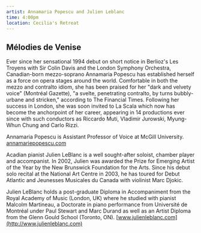 ```yaml
---
artist: Annamaria Popescu and Julien Leblanc
time: 4:00pm
location: Cecilia's Retreat
---
```


## Mélodies de Venise ##

Ever since her sensational 1994 debut on short notice in Berlioz&#39;s Les Troyens with Sir Colin Davis and the London Symphony Orchestra, Canadian-born mezzo-soprano Annamaria Popescu has established herself as a force on opera stages around the world. Comfortable in both the mezzo and contralto idiom, she has been praised for her &quot;dark and velvety voice&quot; (Montréal Gazette), &quot;a svelte, penetrating contralto, by turns bubbly-urbane and stricken,&quot; according to The Financial Times. Following her success in London, she was soon invited to La Scala which now has become the anchorpoint of her career, appearing in 14 productions ever since with such conductors as Riccardo Muti, Vladimir Jurowski, Myung-Whun Chung and Carlo Rizzi.

Annamaria Popescu is Assistant Professor of Voice at McGill University. [annamariepopescu.com](http://annamariepopescu.com)

Acadian pianist Julien LeBlanc is a well sought-after soloist, chamber player and accompanist. In 2002, Julien was awarded the Prize for Emerging Artist of the Year by the New Brunswick Foundation for the Arts. Since his debut solo recital at the National Art Centre in 2003, he has toured for Debut Atlantic and Jeunesses Musicales du Canada with violinist Marc Djokic.

Julien LeBlanc holds a post-graduate Diploma in Accompaniment from the Royal Academy of Music (London, UK) where he studied with pianist Malcolm Martineau, a Doctorate in piano performance from Université de Montréal under Paul Stewart and Marc Durand as well as an Artist Diploma from the Glenn Gould School (Toronto, ON). [www.julienleblanc.com](http://www.julienleblanc.com)